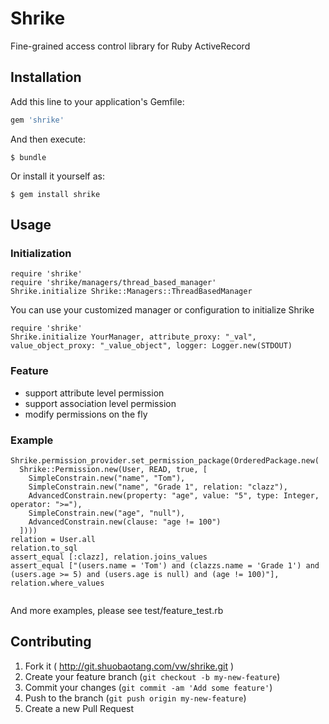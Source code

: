 # Shrike

Fine-grained access control library for Ruby ActiveRecord

## Installation

Add this line to your application's Gemfile:

```ruby
gem 'shrike'
```

And then execute:

    $ bundle

Or install it yourself as:

    $ gem install shrike

## Usage

### Initialization

```
require 'shrike'
require 'shrike/managers/thread_based_manager'
Shrike.initialize Shrike::Managers::ThreadBasedManager
```

You can use your customized manager or configuration to initialize Shrike

```
require 'shrike'
Shrike.initialize YourManager, attribute_proxy: "_val", value_object_proxy: "_value_object", logger: Logger.new(STDOUT)

```

### Feature

* support attribute level permission
* support association level permission
* modify permissions on the fly


### Example

```
Shrike.permission_provider.set_permission_package(OrderedPackage.new(
  Shrike::Permission.new(User, READ, true, [
    SimpleConstrain.new("name", "Tom"),
    SimpleConstrain.new("name", "Grade 1", relation: "clazz"),
    AdvancedConstrain.new(property: "age", value: "5", type: Integer, operator: ">="),
    SimpleConstrain.new("age", "null"),
    AdvancedConstrain.new(clause: "age != 100")
  ])))
relation = User.all
relation.to_sql
assert_equal [:clazz], relation.joins_values
assert_equal ["(users.name = 'Tom') and (clazzs.name = 'Grade 1') and (users.age >= 5) and (users.age is null) and (age != 100)"], relation.where_values


```

And more examples, please see test/feature_test.rb

## Contributing

1. Fork it ( http://git.shuobaotang.com/vw/shrike.git )
2. Create your feature branch (`git checkout -b my-new-feature`)
3. Commit your changes (`git commit -am 'Add some feature'`)
4. Push to the branch (`git push origin my-new-feature`)
5. Create a new Pull Request
